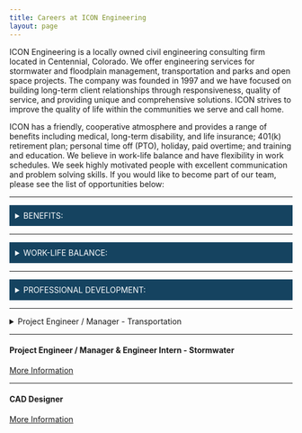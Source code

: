 ```yaml
---
title: Careers at ICON Engineering
layout: page
---
```


ICON Engineering is a locally owned civil engineering consulting firm located in Centennial, Colorado. We offer engineering services for stormwater and floodplain management, transportation and parks and open space projects. The company was founded in 1997 and we have focused on building long-term client relationships through responsiveness, quality of service, and providing unique and comprehensive solutions. ICON strives to improve the quality of life within the communities we serve and call home.

ICON has a friendly, cooperative atmosphere and provides a range of benefits including medical, long-term disability, and life insurance; 401(k) retirement plan; personal time off (PTO), holiday, paid overtime; and training and education. We believe in work-life balance and have flexibility in work schedules. We seek highly motivated people with excellent communication and problem solving skills.  If you would like to become part of our team, please see the list of opportunities below:

<hr>


<div style="background-color:#154360;color:#FDFEFE;padding:10px;">
  <details>
  <summary style="color:#FDFEFE; font-style:bold;">BENEFITS:</summary>

  The benefit of working for a growing firm with 30+ employees is the opportunity to make a difference, work on a variety of projects, affect company culture, and implement positive change. Our rewards package includes a competitive salary with professional/career growth opportunities, medical/dental/vision/life/disability insurance, 8 paid holidays, accruing PTO, 401(k), performance-based bonuses, and fees paid for professional society participation.

  </details>
</div>

<hr>


<div style="background-color:#154360;color:#FDFEFE;padding:10px;">
  <details>
  <summary style="color:#FDFEFE; font-style:bold;">WORK-LIFE BALANCE:</summary>

  With ICON’s flex-time work environment, we work 4.5 days a week (four 9-hour days and a half day on Friday). You also have the option to work two of those days from a home office. At ICON, you will enjoy interacting with good people, collaborate in engaging design conversations, socialize at various company sponsored and social events (including happy hours, bowling, chili cook-off, super bowl squares, holiday parties, and season tickets to Rockies games), become involved with internal committees, and it’s important to us that you work toward achieving your personal and career goals.

  </details>
</div>

<hr>


 <div style="background-color:#154360;color:#FDFEFE;padding:10px;">
   <details>
   <summary style="color:#FDFEFE; font-style:bold;">PROFESSIONAL DEVELOPMENT:</summary>

   To help our staff stay current in our industry, we provide monthly “lunch and learn” sessions in the office to provide staff the opportunity to do exactly that: have lunch together and learn something new! We also pay for membership dues to professional organizations and attendance at professional conferences/seminars.

   </details>
 </div>

<hr>


<details>
<summary>Project Engineer / Manager - Transportation</summary>
<br>
<b>Job Duties</b>
<ul>
<li> Manage civil engineering projects including roadways and other infrastructure projects for public agencies.</li>
<li> Lead, self-perform, and/or oversee engineering design in the preparation of construction plans and specifications, technical design reports, project schedules, cost estimates, and other associated project/contract deliverables.</li>
<li> Coordinate workload and resource allocation on a weekly basis with other project managers.</li>
<li> Responsible and accountable for meeting client expectations and maintaining positive connections with our clients.</li>
<li> Prepare and carry-out project management and quality control plans to meet project goals, budgets,and schedules.</li>
<li> Prepare invoicing and follow-up to collect AR in a timely manner.</li>
<li> Support the construction process by reviewing submittals, answering questions, and conducting field visits.</li>
<li> Assist in business development activities and prepare proposals for competitive pursuits.</li>

<br>
<b>Education / Experience</b>

<li> BS Degree in Civil Engineering and Professional Engineering license.</li>
<li> 6 or more years of total work experience with at least 2 years managing civil infrastructure projects.</li>
<li> Advanced understanding of Civil 3D and other applicable design software, and Microsoft Office programs including Word, Excel, Outlook, Project, etc.</li>
<li> Local experience and relationships with Counties, Cities, and Districts is a plus.</li>
</ul>
</details>


<hr>


#### Project Engineer /  Manager & Engineer Intern - Stormwater
<td><a href="https://iconeng.s3-us-west-2.amazonaws.com/pdfs/Careers/PE_EI_Stormwater_FINAL_2020.pdf" > More Information </a></td>

<hr>


#### CAD Designer
<td><a href="https://iconeng.s3-us-west-2.amazonaws.com/pdfs/Careers/CAD_FINAL_2020.pdf" > More Information </a></td>

